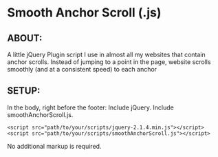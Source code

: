 # Smooth Anchor Scroll (.js)

## ABOUT:

A little jQuery Plugin script I use in almost all my websites that contain anchor scrolls. 
Instead of jumping to a point in the page, website scrolls smoothly (and at a consistent speed) to each anchor

## SETUP:

In the body, right before the footer: Include jQuery. Include smoothAnchorScroll.js.

    <script src="path/to/your/scripts/jquery-2.1.4.min.js"></script>
    <script src="path/to/your/scripts/smoothAnchorScroll.js"></script>

No additional markup is required.

